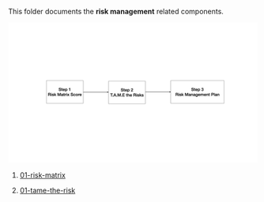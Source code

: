 This folder documents the **risk management** related components.


![risk-management-plan-flow](./risk-management-plan-flow.001.png)

1. [01-risk-matrix](./01-risk-matrix.md)

2. [01-tame-the-risk](./02-tame-the-risk.md)

